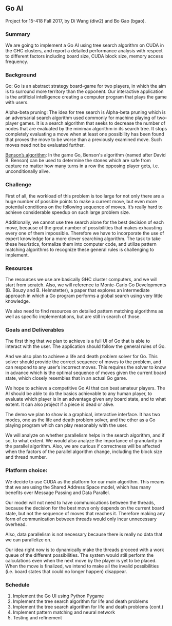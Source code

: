 ## Go AI
Project for 15-418 Fall 2017, by Di Wang (diw2) and Bo Gao (bgao).
### Summary		

We are going to implement a Go AI using tree search algorithm on CUDA in the GHC clusters, and report a detailed performance analysis with respect to different factors including board size, CUDA block size, memory access frequency.

### Background

Go: 
Go is an abstract strategy board-game for two players, in which the aim is to surround more territory than the opponent. Our interactive application is the artificial intelligence creating a computer program that plays the game with users. 

Alpha-beta pruning:
The idea for tree search is Alpha-beta pruning which is an adversarial search algorithm used commonly for machine playing of two-player games. It is a search algorithm that seeks to decrease the number of nodes that are evaluated by the minimax algorithm in its search tree. It stops completely evaluating a move when at least one possibility has been found that proves the move to be worse than a previously examined move. Such moves need not be evaluated further. 

[Benson’s algorithm](https://en.wikipedia.org/wiki/Benson%27s_algorithm_(Go)):
In the game Go, Benson's algorithm (named after David B. Benson) can be used to determine the stones which are safe from capture no matter how many turns in a row the opposing player gets, i.e. unconditionally alive.

### Challenge

First of all, the workload of this problem is too large for not only there are a huge number of possible points to make a current move, but even more potential conditions on the following sequence of moves. It’s really hard to achieve considerable speedup on such large problem size. 

Additionally, we cannot use tree search alone for the best decision of each move, because of the great number of possibilities that makes exhausting every one of them impossible. Therefore we have to incorporate the use of expert knowledge for a more clever searching algorithm. The task to take these heuristics, formalize them into computer code, and utilize pattern matching algorithms to recognize these general rules is challenging to implement. 

### Resources

The resources we use are basically GHC cluster computers, and we will start from scratch. Also, we will reference to Monte-Carlo Go Developments (B. Bouzy and B. Helmstetter), a paper that explores an intermediate approach in which a Go program performs a global search using very little knowledge.

We also need to find resources on detailed pattern matching algorithms as well as specific implementations, but are still in search of those. 

### Goals and Deliverables

The first thing that we plan to achieve is a full UI of Go that is able to interact with the user. 
The application should follow the general rules of Go.

And we also plan to achieve a life and death problem solver for Go. This solver should provide the correct sequence of moves to the problem, and can respond to any user’s incorrect moves. This requires the solver to know in advance which is the optimal sequence of moves given the current board state, which closely resembles that in an actual Go game.

We hope to achieve a competitive Go AI that can beat amateur players. The AI should be able to do the basics achievable to any human player, to evaluate which player is in an advantage given any board state, and to what extent. It can also project if a piece is dead or alive. 

The demo we plan to show is a graphical, interactive interface. It has two modes, one as the life and death problem solver, and the other as a Go playing program which can play reasonably with the user. 

We will analyze on whether parallelism helps in the search algorithm, and if so, to what extent. We would also analyze the importance of granularity in the parallel algorithm. Also, we are curious if correctness will be affected when the factors of the parallel algorithm change, including the block size and thread number.

### Platform choice: 

We decide to use CUDA as the platform for our main algorithm. This means that we are using the Shared Address Space model, which has many benefits over Message Passing and Data Parallel. 

Our model will not need to have communications between the threads, because the decision for the best move only depends on the current board state, but not the sequence of moves that reaches it. Therefore making any form of communication between threads would only incur unnecessary overhead.

Also, data parallelism is not necessary because there is really no data that we can parallelize on.

Our idea right now is to dynamically make the threads proceed with a work queue of the different possibilities. The system would still perform the calculations even when the next move by the player is yet to be placed. When the move is finalized, we intend to make all the invalid possibilities (i.e. board states that could no longer happen) disappear. 

### Schedule

1. Implement the Go UI using Python Pygame
2. Implement the tree search algorithm for life and death problems 
3. Implement the tree search algorithm for life and death problems (cont.)
4. Implement pattern matching and neural network
5. Testing and refinement

